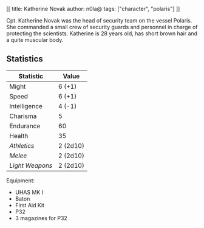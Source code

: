 [[
title: Katherine Novak
author: n0la@
tags: ["character", "polaris"]
]]

Cpt. Katherine Novak was the head of security team on the vessel
Polaris. She commanded a small crew of security guards and personnel
in charge of protecting the scientists. Katherine is 28 years old,
has short brown hair and a quite muscular body.

## Statistics

| Statistic         | Value
|-------------------|-------------------------
| Might             | 6 (+1)
| Speed             | 6 (+1)
| Intelligence      | 4 (-1)
| Charisma          | 5
| Endurance         | 60
| Health            | 35
| *Athletics*       | 2 (2d10)
| *Melee*           | 2 (2d10)
| *Light Weapons*   | 2 (2d10)

Equipment:

* UHAS MK I
* Baton
* First Aid Kit
* P32
* 3 magazines for P32

